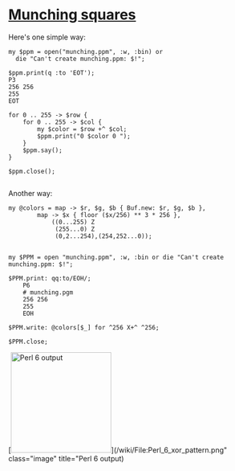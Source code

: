 [1]: http://rosettacode.org/wiki/Munching_squares

# [Munching squares][1]

Here's one simple way:

```perl6
my $ppm = open("munching.ppm", :w, :bin) or
  die "Can't create munching.ppm: $!";
 
$ppm.print(q :to 'EOT');
P3
256 256
255
EOT
 
for 0 .. 255 -> $row {
    for 0 .. 255 -> $col {
        my $color = $row +^ $col;
        $ppm.print("0 $color 0 ");
    }
    $ppm.say();
}
 
$ppm.close();
 
```


Another way:

```perl6
my @colors = map -> $r, $g, $b { Buf.new: $r, $g, $b },
		map -> $x { floor ($x/256) ** 3 * 256 },
		    ((0...255) Z
		     (255...0) Z
		     (0,2...254),(254,252...0));
 
 
my $PPM = open "munching.ppm", :w, :bin or die "Can't create munching.ppm: $!";
 
$PPM.print: qq:to/EOH/;
    P6
    # munching.pgm
    256 256 
    255
    EOH
 
$PPM.write: @colors[$_] for ^256 X+^ ^256;
 
$PPM.close;
```


[<img alt="Perl 6 output" src="/mw/images/7/7c/Perl\_6\_xor\_pattern.png" width="200" height="200"/>](/wiki/File:Perl\_6\_xor\_pattern.png" class="image" title="Perl 6 output)